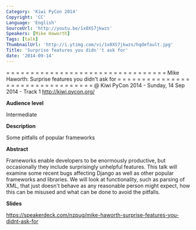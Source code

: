 ```yaml
---
Category: 'Kiwi PyCon 2014'
Copyright: 'CC'
Language: 'English'
SourceUrl: 'http://youtu.be/1x0XS7jkwzs'
Speakers: [Mike Haworth]
Tags: [talk]
ThumbnailUrl: 'http://i.ytimg.com/vi/1x0XS7jkwzs/hqdefault.jpg'
Title: 'Surprise features you didn''t ask for'
date: '2014-09-14'
---
```

= = = = = = = = = = = = = = = = = = = = = = = = = = = = = = = = = 
Mike Haworth:
Surprise features you didn't ask for
= = = = = = = = = = = = = = = = = = = = = = = = = = = = = = = = = 
@ Kiwi PyCon 2014 - Sunday, 14 Sep 2014 - Track 1
http://kiwi.pycon.org/

**Audience level**

Intermediate

**Description**

Some pitfalls of popular frameworks

**Abstract**

Frameworks enable developers to be enormously productive, but occasionally they include surprisingly unhelpful features. This talk will examine some recent bugs affecting Django as well as other popular frameworks and libraries. We will look at functionality, such as parsing of XML, that just doesn't behave as any reasonable person might expect, how this can be misused and what can be done to avoid the pitfalls.

**Slides**

https://speakerdeck.com/nzpug/mike-haworth-surprise-features-you-didnt-ask-for
